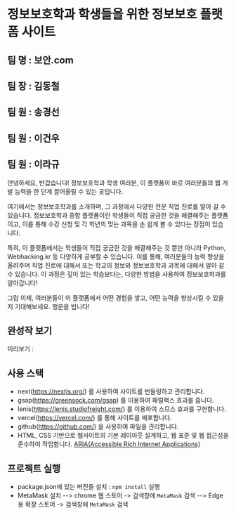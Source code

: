 # 정보보호학과 학생들을 위한 정보보호 플랫폼 사이트

## 팀 명 : 보안.com
## 팀 장 : 김동철
## 팀 원 : 송경선
## 팀 원 : 이건우
## 팀 원 : 이라규

안녕하세요, 반갑습니다! 정보보호학과 학생 여러분, 이 플랫폼이 바로 여러분들의 웹 개발 능력을 한 단계 끌어올릴 수 있는 곳입니다.

여기에서는 정보보호학과를 소개하며, 그 과정에서 다양한 전문 직업 진로를 알아 갈 수 있습니다. 정보보호학과 종합 플랫폼이란 학생들이 직접 궁금한 것을 해결해주는 플랫폼이고, 이를 통해 수강 신청 및 각 학년의 맞는 과목을 손 쉽게 볼 수 있다는 장점이 있습니다.

특히, 이 플랫폼에서는 학생들이 직접 궁금한 것을 해결해주는 것 뿐만 아니라 Python, Webhacking.kr 등 다양하게 공부할 수 있습니다. 이를 통해, 여러분들의 능력 향상을 올려주며 직업 진로에 대해서 또는 학교의 정보와 정보보호학과 과목에 대해서 알아 갈 수 있습니다. 이 과정은 깊이 있는 학습보다는, 다양한 방법을 사용하여 정보보호학과를 알아갑니다!

그럼 이제, 여러분들이 이 플랫폼에서 어떤 경험을 쌓고, 어떤 능력을 향상시킬 수 있을지 기대해보세요. 행운을 빕니다!

## 완성작 보기
미리보기 :

## 사용 스택
- next(https://nextjs.org/) 를 사용하여 사이트를 번들링하고 관리합니다.
- gsap(https://greensock.com/gsap) 를 이용하여 패럴랙스 효과를 줍니다.
- lenis(https://lenis.studiofreight.com/) 를 이용하여 스므스 효과를 구현합니다.
- vercel(https://vercel.com/) 를 통해 사이트를 배포합니다.
- github(https://github.com/) 을 사용하여 파일을 관리합니다.
- HTML, CSS 기반으로 웹사이트의 기본 레이아웃 설계하고, 웹 표준 및 웹 접근성을 준수하여 작업합니다. [ARIA(Accessible Rich Internet Applications)](https://developer.mozilla.org/en-US/docs/Web/Accessibility/ARIA/Roles)

## 프로젝트 실행
- package.json에 있는 버전들 설치 : `npm install` 실행
- MetaMask 설치
--> chrome 웹 스토어 -> 검색창에 `MetaMask` 검색
--> Edge용 확장 스토어 -> 검색창에 `MetaMask` 검색